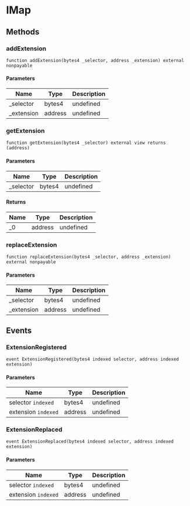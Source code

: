 # IMap









## Methods

### addExtension

```solidity
function addExtension(bytes4 _selector, address _extension) external nonpayable
```





#### Parameters

| Name | Type | Description |
|---|---|---|
| _selector | bytes4 | undefined |
| _extension | address | undefined |

### getExtension

```solidity
function getExtension(bytes4 _selector) external view returns (address)
```





#### Parameters

| Name | Type | Description |
|---|---|---|
| _selector | bytes4 | undefined |

#### Returns

| Name | Type | Description |
|---|---|---|
| _0 | address | undefined |

### replaceExtension

```solidity
function replaceExtension(bytes4 _selector, address _extension) external nonpayable
```





#### Parameters

| Name | Type | Description |
|---|---|---|
| _selector | bytes4 | undefined |
| _extension | address | undefined |



## Events

### ExtensionRegistered

```solidity
event ExtensionRegistered(bytes4 indexed selector, address indexed extension)
```





#### Parameters

| Name | Type | Description |
|---|---|---|
| selector `indexed` | bytes4 | undefined |
| extension `indexed` | address | undefined |

### ExtensionReplaced

```solidity
event ExtensionReplaced(bytes4 indexed selector, address indexed extension)
```





#### Parameters

| Name | Type | Description |
|---|---|---|
| selector `indexed` | bytes4 | undefined |
| extension `indexed` | address | undefined |



